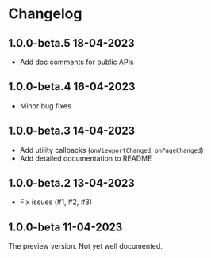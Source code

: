 # Changelog

## 1.0.0-beta.5 18-04-2023

- Add doc comments for public APIs

## 1.0.0-beta.4 16-04-2023

- Minor bug fixes

## 1.0.0-beta.3 14-04-2023

- Add utility callbacks (`onViewportChanged`, `onPageChanged`)
- Add detailed documentation to README

## 1.0.0-beta.2 13-04-2023

- Fix issues (#1, #2, #3)

## 1.0.0-beta 11-04-2023

The preview version. Not yet well documented.
